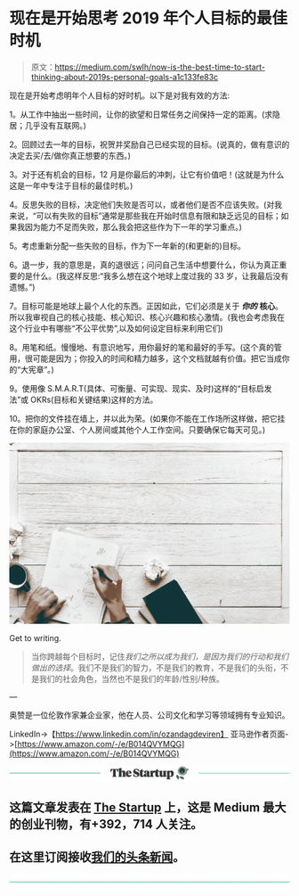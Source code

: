 # 现在是开始思考 2019 年个人目标的最佳时机

> 原文：<https://medium.com/swlh/now-is-the-best-time-to-start-thinking-about-2019s-personal-goals-a1c133fe83c>

现在是开始考虑明年个人目标的好时机。以下是对我有效的方法:

1。从工作中抽出一些时间，让你的欲望和日常任务之间保持一定的距离。(求隐居；几乎没有互联网。)

2。回顾过去一年的目标，祝贺并奖励自己已经实现的目标。(说真的，做有意识的决定去买/去/做你真正想要的东西。)

3。对于还有机会的目标，12 月是你最后的冲刺，让它有价值吧！(这就是为什么这是一年中专注于目标的最佳时机。)

4。反思失败的目标，决定他们失败是否可以，或者他们是否不应该失败。(对我来说，“可以有失败的目标”通常是那些我在开始时信息有限和缺乏远见的目标；如果我因为能力不足而失败，那么我会把这些作为下一年的学习重点。)

5。考虑重新分配一些失败的目标，作为下一年新的(和更新的)目标。

6。退一步，我的意思是，真的退很远；问问自己生活中想要什么，你认为真正重要的是什么。(我这样反思:“我多么想在这个地球上度过我的 33 岁，让我最后没有遗憾。”)

7。目标可能是地球上最个人化的东西。正因如此，它们必须是关于 ***你的*** **核心**。所以我审视自己的核心技能、核心知识、核心兴趣和核心激情。(我也会考虑我在这个行业中有哪些“不公平优势”,以及如何设定目标来利用它们)

8。用笔和纸。慢慢地、有意识地写，用你最好的笔和最好的手写。(这个真的管用，很可能是因为；你投入的时间和精力越多，这个文档就越有价值。把它当成你的“大宪章”。)

9。使用像 S.M.A.R.T(具体、可衡量、可实现、现实、及时)这样的“目标启发法”或 OKRs(目标和关键结果)这样的方法。

10。把你的文件挂在墙上，并以此为荣。(如果你不能在工作场所这样做，把它挂在你的家庭办公室、个人房间或其他个人工作空间。只要确保它每天可见。)

![](img/ce2dc673b4f7e50badd44468344fc3a0.png)

Get to writing.

> 当你跨越每个目标时，记住*我们之所以成为我们，是因为我们的行动和我们做出的选择*。我们不是我们的智力，不是我们的教育，不是我们的头衔，不是我们的社会角色，当然也不是我们的年龄/性别/种族。

—

奥赞是一位伦敦作家兼企业家，他在人员、公司文化和学习等领域拥有专业知识。

LinkedIn->【https://www.linkedin.com/in/ozandagdeviren】
亚马逊作者页面->[https://www.amazon.com/-/e/B014QVYMQG](https://www.amazon.com/-/e/B014QVYMQG)

[![](img/308a8d84fb9b2fab43d66c117fcc4bb4.png)](https://medium.com/swlh)

## 这篇文章发表在 [The Startup](https://medium.com/swlh) 上，这是 Medium 最大的创业刊物，有+392，714 人关注。

## 在这里订阅接收[我们的头条新闻](http://growthsupply.com/the-startup-newsletter/)。

[![](img/b0164736ea17a63403e660de5dedf91a.png)](https://medium.com/swlh)
